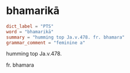 # bhamarikā

``` toml
dict_label = "PTS"
word = "bhamarikā"
summary = "humming top Ja.v.478. fr. bhamara"
grammar_comment = "feminine a"
```

humming top Ja.v.478.

fr. bhamara

